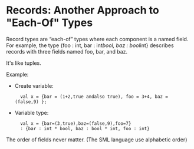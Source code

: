 # Records: Another Approach to "Each-Of" Types

Record types are “each-of” types where each component is a named field. For example, the type {foo : int, bar : int*bool, baz : bool*int} describes records with three fields named foo, bar, and baz.

It's like tuples.

Example:

- Create variable:
        
        val x = {bar = (1+2,true andalso true), foo = 3+4, baz = (false,9) };
- Variable type:

        val x = {bar=(3,true),baz=(false,9),foo=7}
        : {bar : int * bool, baz : bool * int, foo : int}


The order of fields never matter. (The SML language use alphabetic order)